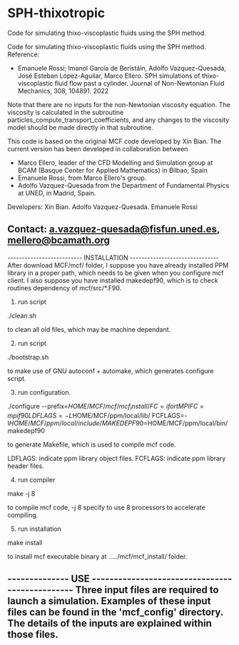 # SPH-thixotropic
Code for simulating thixo-viscoplastic fluids using the SPH method.

 Code for simulating thixo-viscoplastic fluids using the SPH method.
 Reference:
   - Emanuele   Rossi;    Imanol   García   de    Beristáin,   Adolfo
     Vazquez-Quesada, José  Esteban López-Aguilar, Marco  Ellero. SPH
     simulations   of   thixo-viscoplastic    fluid   flow   past   a
     cylinder.  Journal   of  Non-Newtonian  Fluid   Mechanics,  308,
     104891. 2022

 Note  that  there  are  no inputs  for  the  non-Newtonian  viscosity
 equation.   The   viscosity   is   calculated   in   the   subroutine
 particles_compute_transport_coefficients,  and  any  changes  to  the
 viscosity model should be made directly in that subroutine.
 
 This code is  based on the original MCF code  developed by Xin Bian.
 The  current version  has  been developed  in collaboration  between
 - Marco Ellero,  leader of the  CFD Modelling and Simulation  group at
 BCAM (Basque Center  for Applied Mathematics) in  Bilbao, Spain
 - Emanuele Rossi, from Marco Ellero's group.
 - Adolfo Vazquez-Quesada from  the Department of Fundamental Physics
 at UNED, in Madrid, Spain.

 Developers:
     Xin Bian.
     Adolfo Vazquez-Quesada.
     Emanuele Rossi

 Contact: a.vazquez-quesada@fisfun.uned.es, mellero@bcamath.org
--------------------------------------------------------------------

-------------------------- INSTALLATION -------------------------------
After download MCF/mcf/ folder,
I suppose you have already installed PPM library
in a proper path,
which needs to be given when you configure mcf client.
I also suppose you have installed makedepf90,
which is to check routines dependency of mcf/src/*.F90.

1) run script
 
  ./clean.sh

to clean all old files, which may be machine dependant.

2) run script

  ./bootstrap.sh

to make use of GNU autoconf + automake,
which generates configure script.

3) run configuration.

./configure --prefix=$HOME/MCF/mcf/mcf_install/ FC=ifort MPIFC=mpif90 LDFLAGS=-L$HOME/MCF/ppm/local/lib/ FCFLAGS=-I$HOME/MCF/ppm/local/include/ MAKEDEPF90=$HOME/MCF/ppm/local/bin/makedepf90

to generate Makefile, which is used to compile mcf code.

LDFLAGS: indicate ppm library object files.
FCFLAGS: indicate ppm library header files.


4) run compiler

  make -j 8

to compile mcf code,
-j 8 specify to use 8 processors to accelerate compiling.

5) run installation

  make install

to install mcf executable binary at ...../mcf/mcf_install/ folder.

-------------- USE -----------------------------------------------
Three input files are required to launch a simulation. Examples of
these input files can be found in the 'mcf_config' directory. The
details of the inputs are explained within those files.
-------------------------------------------------------------------
